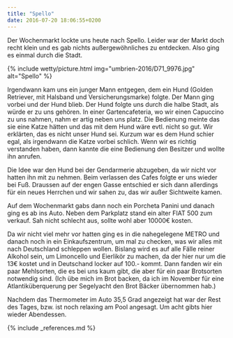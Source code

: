 ```yaml
---
title: "Spello"
date: 2016-07-20 18:06:55+0200
---
```

Der Wochenmarkt lockte uns heute nach Spello. Leider war der Markt doch recht klein und es gab nichts außergewöhnliches zu entdecken. Also ging es einmal durch die Stadt.

{% include wetty/picture.html img="umbrien-2016/D71_9976.jpg" alt="Spello" %}

Irgendwann kam uns ein junger Mann entgegen, dem ein Hund (Golden Retriever, mit Halsband und Versicherungsmarke) folgte. Der Mann ging vorbei und der Hund blieb. Der Hund folgte uns durch die halbe Stadt, als würde er zu uns gehören. In einer Gartencafeteria, wo wir einen Capuccino zu uns nahmen, nahm er artig neben uns platz. Die Bedienung meinte das sie eine Katze hätten und das mit dem Hund wäre evtl. nicht so gut. Wir erklärten, das es nicht unser Hund sei. Kurzum war es dem Hund schier egal, als irgendwann die Katze vorbei schlich. Wenn wir es richtig verstanden haben, dann kannte die eine Bedienung den Besitzer und wollte ihn anrufen.

Die Idee war den Hund bei der Gendarmerie abzugeben, da wir nicht vor hatten ihn mit zu nehmen. Beim verlassen des Cafes folgte er uns wieder bei Fuß. Draussen auf der engen Gasse entschied er sich dann allerdings für ein neues Herrchen und wir sahen zu, das wir außer Sichtweite kamen.

Auf dem Wochenmarkt gabs dann noch ein Porcheta Panini und danach ging es ab ins Auto. Neben dem Parkplatz stand ein alter FIAT 500 zum verkauf. Sah nicht schlecht aus, sollte wohl aber 10000€ kosten.

Da wir nicht viel mehr vor hatten ging es in die nahegelegene METRO und danach noch in ein Einkaufszentrum, um mal zu checken, was wir alles mit nach Deutschland schleppen wollen. Bislang wird es auf alle Fälle reiner Alkohol sein, um Limoncello und Eierlikör zu machen, da der hier nur um die 13€ kostet und in Deutschand locker auf 100.- kommt. Dann fanden wir ein paar Mehlsorten, die es bei uns kaum gibt, die aber für ein paar Brotsorten notwendig sind. (Ich übe mich im Brot backen, da ich im November für eine Atlantiküberquerung per Segelyacht den Brot Bäcker übernommen hab.)

Nachdem das Thermometer im Auto 35,5 Grad angezeigt hat war der Rest des Tages, bzw. ist noch relaxing am Pool angesagt. Um acht gibts hier wieder Abendessen.

{% include _references.md %}
